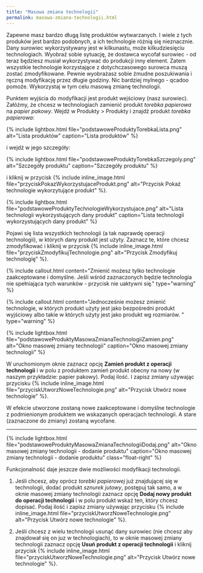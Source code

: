 ```yaml
---
title: "Masowa zmiana technologii"
permalink: masowa-zmiana-technologii.html 
---
```


Zapewne masz bardzo długą listę produktów wytwarzanych. I wiele z tych produków jest bardzo podobnych, a ich technologie różnią się nieznacznie. Dany surowiec wykorzystywany jest w kilkunastu, może kilkudziesięciu technologiach. Wyobraź sobie sytuację, że dostawca wycofał surowiec - od teraz będziesz musiał wykorzystywać do produkcji inny element. Zatem wszystkie technologie korzystające z dotychczasowego surowca muszą zostać zmodyfikowane. Pewnie wyobrażasz sobie żmudne poszukiwania i ręczną modyfikację przez długie godziny. Nic bardziej mylnego - qcadoo pomoże. Wykorzystaj w tym celu masową zmianę technologii.

Punktem wyjścia do modyfikacji jest produkt wejściowy (nasz surowiec). Załóżmy, że chcesz w technologiach zamienić produkt _torebka papierowa_ na _papier pakowy_. Wejdź w Produkty > Produkty i znajdź produkt _torebka papierowa_:

{% include lightbox.html file="podstawoweProduktyTorebkaLista.png" alt="Lista produktów" caption="Lista produktów" %} 

i wejdź w jego szczegóły:

{% include lightbox.html file="podstawoweProduktyTorebkaSzczegoly.png" alt="Szczegóły produktu" caption="Szczegóły produktu" %} 

i kliknij w przycisk {% include inline_image.html file="przyciskPokazWykorzystujaceProdukt.png" alt="Przycisk Pokaż technologie wykorzytujące produkt" %}.

{% include lightbox.html file="podstawoweProduktyTechnologieWykorzystujace.png" alt="Lista technologii wykorzystujących dany produkt" caption="Lista technologii wykorzystujących dany produkt" %} 

Pojawi się lista wszystkich technologii (a tak naprawdę operacji technologii), w których dany produkt jest użyty. Zaznacz te, które chcesz zmodyfikować i kliknij w przycisk {% include inline_image.html file="przyciskZmodyfikujTechnologie.png" alt="Przycisk Zmodyfikuj technologię" %}.

{% include callout.html content="Zmienić możesz tylko technologie zaakceptowane i domyślne. Jeśli wśród zaznaczonych będzie technologia nie spełniająca tych warunków - przycisk nie uaktywni się." type="warning" %}

{% include callout.html content="Jednocześnie możesz zmienić technologie, w których produkt użyty jest jako bezpośredni produkt wyjściowy albo takie w których użyty jest jako produkt wg rozmiarów. " type="warning" %}

{% include lightbox.html file="podstawoweProduktyMasowaZmianaTechnologiiZamien.png" alt="Okno masowej zmiany technologii" caption="Okno masowej zmiany technologii" %} 

W uruchomionym oknie zaznacz opcję **Zamień produkt z operacji technologii** i w polu z produktem zamień produkt obecny na nowy (w naszym przykładzie: papier pakowy). Podaj ilość. I zapisz zmiany używając przycisku {% include inline_image.html file="przyciskUtworzNoweTechnologie.png" alt="Przycisk Utwórz nowe technologie" %}.

W efekcie utworzone zostaną nowe zaakceptowane i domyślne technologie z podmienionym produktem we wskazanych operacjach technologii. A stare (zaznaczone do zmiany) zostaną wycofane.

---

{% include lightbox.html file="podstawoweProduktyMasowaZmianaTechnologiiDodaj.png" alt="Okno masowej zmiany technologii - dodanie produktu" caption="Okno masowej zmiany technologii - dodanie produktu" class="float-right" %} 


Funkcjonalność daje jeszcze dwie możliwości modyfikacji technologii. 

1. Jeśli chcesz, aby oprócz _torebki papierowej_ już znajdującej się w technologii, dodać produkt _sznurek jutowy_, postępuj tak samo, a w oknie masowej zmiany technologii zaznacz opcję **Dodaj nowy produkt do operacji technologii** i w polu produkt wskaż ten, który chcesz dopisać. Podaj ilość i zapisz zmiany używając przycisku {% include inline_image.html file="przyciskUtworzNoweTechnologie.png" alt="Przycisk Utwórz nowe technologie" %}.

2. Jeśli chcesz z wielu technologii usunąć dany surowiec (nie chcesz aby znajdował się on juz w technologiach), to w oknie masowej zmiany technologii zaznacz opcję **Usuń produkt z operacji technologii** i kliknij przycisk {% include inline_image.html file="przyciskUtworzNoweTechnologie.png" alt="Przycisk Utwórz nowe technologie" %}.


